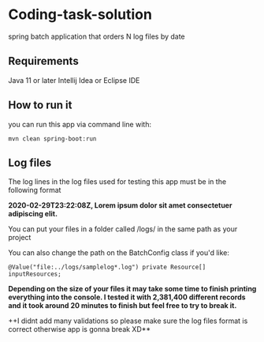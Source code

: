 # Coding-task-solution
spring batch application that orders N log files by date

## Requirements
Java 11 or later
Intellij Idea or Eclipse IDE


## How to run it
you can run this app via command line with: 

`mvn clean spring-boot:run`

## Log files
The log lines in the log files used for testing this app must be in the following format

**2020-02-29T23:22:08Z, Lorem ipsum dolor sit amet consectetuer adipiscing elit.**

You can put your files in a folder called /logs/ in the same path as your project

You can also change the path on the BatchConfig class if you'd like:

`@Value("file:../logs/samplelog*.log")
    private Resource[] inputResources;`
    
**Depending on the size of your files it may take some time to finish printing everything into the console.
I tested it with 2,381,400 different records and it took around 20 minutes to finish but feel free to try to break it.**

++I didnt add many validations so please make sure the log files format is correct otherwise app is gonna break XD**


